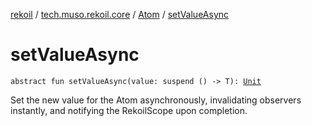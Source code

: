 [rekoil](../../index.md) / [tech.muso.rekoil.core](../index.md) / [Atom](index.md) / [setValueAsync](./set-value-async.md)

# setValueAsync

`abstract fun setValueAsync(value: suspend () -> T): `[`Unit`](https://kotlinlang.org/api/latest/jvm/stdlib/kotlin/-unit/index.html)

Set the new value for the Atom asynchronously,
invalidating observers instantly, and notifying the RekoilScope upon completion.

